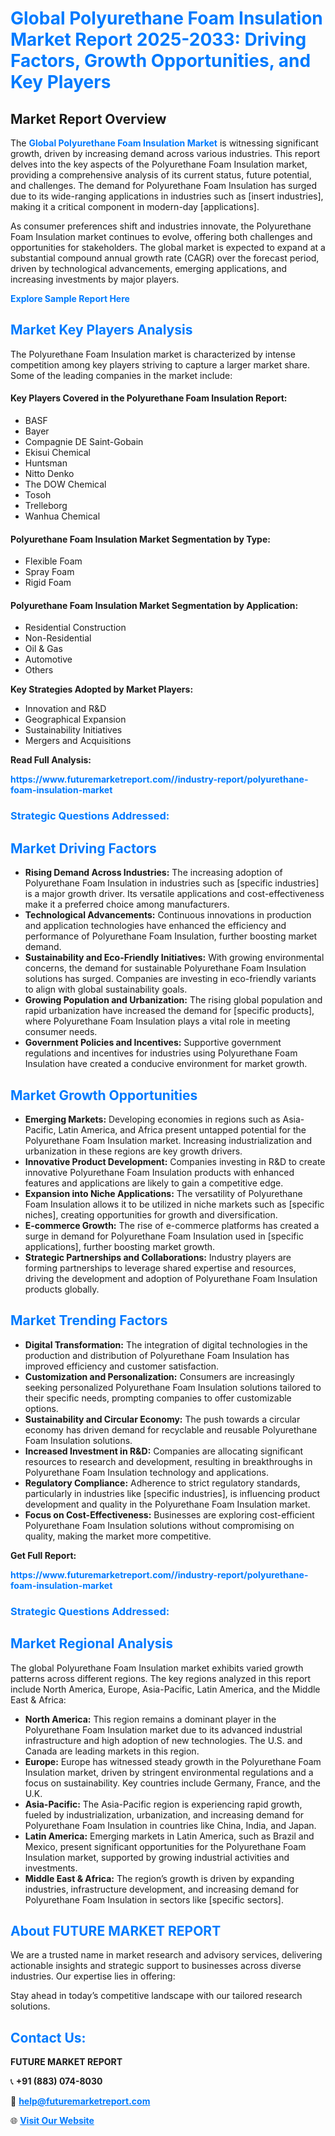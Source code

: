 <h1 style="color: #007BFF;">Global Polyurethane Foam Insulation Market Report 2025-2033: Driving Factors, Growth Opportunities, and Key Players</h1>

<section id="overview">
<h2>Market Report Overview</h2>
<p>The <a href="https://www.futuremarketreport.com//industry-report/polyurethane-foam-insulation-market" style="color: #007BFF; text-decoration: none;"><strong>Global Polyurethane Foam Insulation Market</strong></a> is witnessing significant growth, driven by increasing demand across various industries. This report delves into the key aspects of the Polyurethane Foam Insulation market, providing a comprehensive analysis of its current status, future potential, and challenges. The demand for Polyurethane Foam Insulation has surged due to its wide-ranging applications in industries such as [insert industries], making it a critical component in modern-day [applications].</p>
<p>As consumer preferences shift and industries innovate, the Polyurethane Foam Insulation market continues to evolve, offering both challenges and opportunities for stakeholders. The global market is expected to expand at a substantial compound annual growth rate (CAGR) over the forecast period, driven by technological advancements, emerging applications, and increasing investments by major players.</p>
</section>

<section id="overview">
<p><a href="https://www.futuremarketreport.com//request-sample/reportId=56944" style="color: #007BFF; text-decoration: none;"><strong>Explore Sample Report Here</strong></a></p>
</section>

<section id="key-players">
<h2 style="color: #007BFF;">Market Key Players Analysis</h2>
<p>The Polyurethane Foam Insulation market is characterized by intense competition among key players striving to capture a larger market share. Some of the leading companies in the market include:</p>
<h4>Key Players Covered in the Polyurethane Foam Insulation Report:</h4>
<ul><li>BASF</li><li>Bayer</li><li>Compagnie DE Saint-Gobain</li><li>Ekisui Chemical</li><li>Huntsman</li><li>Nitto Denko</li><li>The DOW Chemical</li><li>Tosoh</li><li>Trelleborg</li><li>Wanhua Chemical</li></ul>
<h4>Polyurethane Foam Insulation Market Segmentation by Type:</h4>
<ul><li>Flexible Foam</li><li>Spray Foam</li><li>Rigid Foam</li></ul>

<h4>Polyurethane Foam Insulation Market Segmentation by Application:</h4>
<ul><li>Residential Construction</li><li>Non-Residential</li><li>Oil &amp; Gas</li><li>Automotive</li><li>Others</li></ul>
<p><strong>Key Strategies Adopted by Market Players:</strong></p>
<ul>
<li>Innovation and R&D</li>
<li>Geographical Expansion</li>
<li>Sustainability Initiatives</li>
<li>Mergers and Acquisitions</li>
</ul>
</section>

<section>
<p><strong>Read Full Analysis: </strong></p><a href="https://www.futuremarketreport.com//industry-report/polyurethane-foam-insulation-market" style="color: #007BFF; text-decoration: none;"><strong>https://www.futuremarketreport.com//industry-report/polyurethane-foam-insulation-market</strong></a>
<h3 style="color: #007BFF;">Strategic Questions Addressed:</h3>
</section>

<section id="driving-factors">
<h2 style="color: #007BFF;">Market Driving Factors</h2>
<ul>
<li><strong>Rising Demand Across Industries:</strong> The increasing adoption of Polyurethane Foam Insulation in industries such as [specific industries] is a major growth driver. Its versatile applications and cost-effectiveness make it a preferred choice among manufacturers.</li>
<li><strong>Technological Advancements:</strong> Continuous innovations in production and application technologies have enhanced the efficiency and performance of Polyurethane Foam Insulation, further boosting market demand.</li>
<li><strong>Sustainability and Eco-Friendly Initiatives:</strong> With growing environmental concerns, the demand for sustainable Polyurethane Foam Insulation solutions has surged. Companies are investing in eco-friendly variants to align with global sustainability goals.</li>
<li><strong>Growing Population and Urbanization:</strong> The rising global population and rapid urbanization have increased the demand for [specific products], where Polyurethane Foam Insulation plays a vital role in meeting consumer needs.</li>
<li><strong>Government Policies and Incentives:</strong> Supportive government regulations and incentives for industries using Polyurethane Foam Insulation have created a conducive environment for market growth.</li>
</ul>
</section>

<section id="growth-opportunities">
<h2 style="color: #007BFF;">Market Growth Opportunities</h2>
<ul>
<li><strong>Emerging Markets:</strong> Developing economies in regions such as Asia-Pacific, Latin America, and Africa present untapped potential for the Polyurethane Foam Insulation market. Increasing industrialization and urbanization in these regions are key growth drivers.</li>
<li><strong>Innovative Product Development:</strong> Companies investing in R&D to create innovative Polyurethane Foam Insulation products with enhanced features and applications are likely to gain a competitive edge.</li>
<li><strong>Expansion into Niche Applications:</strong> The versatility of Polyurethane Foam Insulation allows it to be utilized in niche markets such as [specific niches], creating opportunities for growth and diversification.</li>
<li><strong>E-commerce Growth:</strong> The rise of e-commerce platforms has created a surge in demand for Polyurethane Foam Insulation used in [specific applications], further boosting market growth.</li>
<li><strong>Strategic Partnerships and Collaborations:</strong> Industry players are forming partnerships to leverage shared expertise and resources, driving the development and adoption of Polyurethane Foam Insulation products globally.</li>
</ul>
</section>

<section id="trending-factors">
<h2 style="color: #007BFF;">Market Trending Factors</h2>
<ul>
<li><strong>Digital Transformation:</strong> The integration of digital technologies in the production and distribution of Polyurethane Foam Insulation has improved efficiency and customer satisfaction.</li>
<li><strong>Customization and Personalization:</strong> Consumers are increasingly seeking personalized Polyurethane Foam Insulation solutions tailored to their specific needs, prompting companies to offer customizable options.</li>
<li><strong>Sustainability and Circular Economy:</strong> The push towards a circular economy has driven demand for recyclable and reusable Polyurethane Foam Insulation solutions.</li>
<li><strong>Increased Investment in R&D:</strong> Companies are allocating significant resources to research and development, resulting in breakthroughs in Polyurethane Foam Insulation technology and applications.</li>
<li><strong>Regulatory Compliance:</strong> Adherence to strict regulatory standards, particularly in industries like [specific industries], is influencing product development and quality in the Polyurethane Foam Insulation market.</li>
<li><strong>Focus on Cost-Effectiveness:</strong> Businesses are exploring cost-efficient Polyurethane Foam Insulation solutions without compromising on quality, making the market more competitive.</li>
</ul>
</section>

<section>
<p><strong>Get Full Report: </strong></p><a href="https://www.futuremarketreport.com//industry-report/polyurethane-foam-insulation-market" style="color: #007BFF; text-decoration: none;"><strong>https://www.futuremarketreport.com//industry-report/polyurethane-foam-insulation-market</strong></a>
<h3 style="color: #007BFF;">Strategic Questions Addressed:</h3>
</section>


<section id="regional-analysis">
<h2 style="color: #007BFF;">Market Regional Analysis</h2>
<p>The global Polyurethane Foam Insulation market exhibits varied growth patterns across different regions. The key regions analyzed in this report include North America, Europe, Asia-Pacific, Latin America, and the Middle East & Africa:</p>
<ul>
<li><strong>North America:</strong> This region remains a dominant player in the Polyurethane Foam Insulation market due to its advanced industrial infrastructure and high adoption of new technologies. The U.S. and Canada are leading markets in this region.</li>
<li><strong>Europe:</strong> Europe has witnessed steady growth in the Polyurethane Foam Insulation market, driven by stringent environmental regulations and a focus on sustainability. Key countries include Germany, France, and the U.K.</li>
<li><strong>Asia-Pacific:</strong> The Asia-Pacific region is experiencing rapid growth, fueled by industrialization, urbanization, and increasing demand for Polyurethane Foam Insulation in countries like China, India, and Japan.</li>
<li><strong>Latin America:</strong> Emerging markets in Latin America, such as Brazil and Mexico, present significant opportunities for the Polyurethane Foam Insulation market, supported by growing industrial activities and investments.</li>
<li><strong>Middle East & Africa:</strong> The region’s growth is driven by expanding industries, infrastructure development, and increasing demand for Polyurethane Foam Insulation in sectors like [specific sectors].</li>
</ul>
</section>

<footer>
<h2 style="color: #007BFF;">About FUTURE MARKET REPORT</h2>
<p>We are a trusted name in market research and advisory services, delivering actionable insights and strategic support to businesses across diverse industries. Our expertise lies in offering:</p>

<p>Stay ahead in today’s competitive landscape with our tailored research solutions.</p>

<h2 style="color: #007BFF;">Contact Us:</h2>
<p><strong>FUTURE MARKET REPORT</strong></p>
<p>📞 <strong>+91 (883) 074-8030</strong></p>
<p>📧 <strong><a href="mailto:help@futuremarketreport.com" style="color: #007BFF;">help@futuremarketreport.com</a></strong></p>
<p>🌐 <strong><a href="https://www.futuremarketreport.com/" style="color: #007BFF;">Visit Our Website</a></strong></p>
</footer>